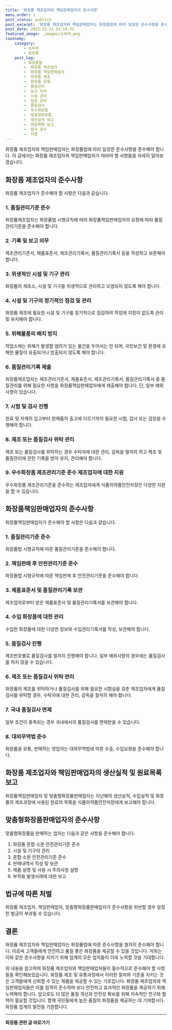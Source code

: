 ```yaml
---
title: '화장품 제조업자와 책임판매업자의 준수사항'
menu_order: 1
post_status: publish
post_excerpt: '화장품 제조업자와 책임판매업자는 화장품법에 따라 일정한 준수사항을 준수해야 합니다. 이 글에서는 화장품 제조업자와 책임판매업자가 따라야 할 사항들을 자세히 알아보겠습니다.'
post_date: 2023-12-11 21:14:31
featured_image: _images/소비자.png
taxonomy:
    category:
        - 소비자
        - 화장품
    post_tag:
        - 화장품법
        -  화장품 제조업자
        -  화장품 책임판매업자
        -  화장품 제조
        -  화장품 유통
        -  품질관리
        -  보고 의무
        -  시설 관리
        -  원료 관리
        -  품질검사
        -  우수화장품
        -  맞춤형화장품
        -  생산실적 보고
        -  원료목록 보고
        -  법규 준수
        -  처벌
---
```



화장품 제조업자와 책임판매업자는 화장품법에 따라 일정한 준수사항을 준수해야 합니다. 이 글에서는 화장품 제조업자와 책임판매업자가 따라야 할 사항들을 자세히 알아보겠습니다.

## 화장품 제조업자의 준수사항

화장품 제조업자가 준수해야 할 사항은 다음과 같습니다.

### 1. 품질관리기준 준수

화장품제조업자는 화장품법 시행규칙에 따라 화장품책임판매업자의 요청에 따라 품질관리기준을 준수해야 합니다.

### 2. 기록 및 보고 의무

제조관리기준서, 제품표준서, 제조관리기록서, 품질관리기록서 등을 작성하고 보존해야 합니다.

### 3. 위생적인 시설 및 기구 관리

화장품의 제조소, 시설 및 기구를 위생적으로 관리하고 오염되지 않도록 해야 합니다.

### 4. 시설 및 기구의 정기적인 점검 및 관리

화장품 제조에 필요한 시설 및 기구를 정기적으로 점검하여 작업에 지장이 없도록 관리 및 유지해야 합니다.

### 5. 위해물품의 배치 방지

작업소에는 위해가 발생할 염려가 있는 물건을 두어서는 안 되며, 국민보건 및 환경에 유해한 물질이 유출되거나 방출되지 않도록 해야 합니다.

### 6. 품질관리기록 제출

화장품제조업자는 제조관리기준서, 제품표준서, 제조관리기록서, 품질관리기록서 중 품질관리를 위해 필요한 사항을 화장품책임판매업자에게 제출해야 합니다. 단, 일부 예외사항이 있습니다.

### 7. 시험 및 검사 진행

원료 및 자재의 입고부터 완제품의 출고에 이르기까지 필요한 시험, 검사 또는 검정을 수행해야 합니다.

### 8. 제조 또는 품질검사 위탁 관리

제조 또는 품질검사를 위탁하는 경우 수탁자에 대한 관리, 감독을 철저히 하고 제조 및 품질관리에 관한 기록을 받아 유지, 관리해야 합니다.

### 9. 우수화장품 제조관리기준 준수 제조업자에 대한 지원

우수화장품 제조관리기준을 준수하는 제조업자에게 식품의약품안전처장은 다양한 지원을 할 수 있습니다.

## 화장품책임판매업자의 준수사항

화장품책임판매업자가 준수해야 할 사항은 다음과 같습니다.

### 1. 품질관리기준 준수

화장품법 시행규칙에 따른 품질관리기준을 준수해야 합니다.

### 2. 책임판매 후 안전관리기준 준수

화장품법 시행규칙에 따른 책임판매 후 안전관리기준을 준수해야 합니다.

### 3. 제품표준서 및 품질관리기록 보관

제조업자로부터 받은 제품표준서 및 품질관리기록서를 보관해야 합니다.

### 4. 수입 화장품에 대한 관리

수입한 화장품에 대한 다양한 정보와 수입관리기록서를 작성, 보관해야 합니다.

### 5. 품질검사 진행

제조번호별로 품질검사를 철저히 진행해야 합니다. 일부 예외사항의 경우에는 품질검사를 하지 않을 수 있습니다.

### 6. 제조 또는 품질검사 위탁 관리

화장품의 제조를 위탁하거나 품질검사를 위해 필요한 시험실을 갖춘 제조업자에게 품질검사를 위탁할 경우, 수탁자에 대한 관리, 감독을 철저히 해야 합니다.

### 7. 국내 품질검사 면제

일부 조건이 충족되는 경우 국내에서의 품질검사를 면제받을 수 있습니다.

### 8. 대외무역법 준수

화장품을 유통, 판매하는 영업자는 대외무역법에 따른 수출, 수입요령을 준수해야 합니다.

## 화장품 제조업자와 책임판매업자의 생산실적 및 원료목록 보고

화장품책임판매업자 및 맞춤형화장품판매업자는 지난해의 생산실적, 수입실적 및 화장품의 제조과정에 사용된 원료의 목록을 식품의약품안전처장에게 보고해야 합니다.

## 맞춤형화장품판매업자의 준수사항

맞춤형화장품을 판매하는 업자는 다음과 같은 사항을 준수해야 합니다.

1. 화장품 혼합·소분 안전관리기준 준수
2. 시설 및 기구의 관리
3. 혼합·소분 안전관리기준 준수
4. 판매내역서 작성 및 보관
5. 제품 설명 및 사용 시 주의사항 설명
6. 부작용 발생사례에 대한 보고

## 법규에 따른 처벌

화장품 제조업자, 책임판매업자, 맞춤형화장품판매업자가 준수사항을 위반할 경우 일정한 벌금이 부과될 수 있습니다.

## 결론

화장품 제조업자와 책임판매업자는 화장품법에 따른 준수사항을 철저히 준수해야 합니다. 이로써 고객들에게 안전하고 품질 좋은 화장품을 제공할 수 있을 것입니다. 저희는 이와 같은 준수사항을 지키기 위해 업계의 모든 업자들이 더욱 노력할 것을 기대합니다.

위 내용을 참고하여 화장품 제조업자와 책임판매업자들이 필수적으로 준수해야 할 사항들을 확인해보았습니다. 화장품 제조 및 유통과정에서 이러한 절차와 기준을 지키는 것은 고객들에게 신뢰할 수 있는 제품을 제공할 수 있는 기초입니다. 화장품 제조업자와 책임판매업자들은 이를 엄격히 준수하며 보다 안전하고 효과적인 화장품을 제공하기 위해 노력해야 합니다. 앞으로도 더 많은 품질 개선과 안전성 확보를 위해 지속적인 연구와 협력이 필요할 것입니다. 함께 국민들에게 높은 품질의 화장품을 제공하는 데 기여합시다. 화장품 업계의 발전을 기원합니다.
<!-- wp:separator -->
<hr class="wp-block-separator has-alpha-channel-opacity"/>
<!-- /wp:separator -->

<!-- wp:group {"backgroundColor":"base","layout":{"type":"constrained"}} -->
<div class="wp-block-group has-base-background-color has-background"><!-- wp:paragraph {"align":"center","fontSize":"medium"} -->
<p class="has-text-align-center has-large-font-size"><strong>화장품 관련 글 바로가기</strong></p>
<!-- /wp:paragraph -->


<!-- wp:latest-posts
{"categories":[{"id":31269,"count":19,"description":"","link":"https://uknowlaw.com/category/%ed%99%94%ec%9e%a5%ed%92%88/","name":"화장품","slug":"화장품","taxonomy":"category","parent":0,"meta":[],"_links":{"self":[{"href":"https://uknowlaw.com/wp-json/wp/v2/categories/31269"}],"collection":[{"href":"https://uknowlaw.com/wp-json/wp/v2/categories"}],"about":[{"href":"https://uknowlaw.com/wp-json/wp/v2/taxonomies/category"}],"wp:post_type":[{"href":"https://uknowlaw.com/wp-json/wp/v2/posts?categories=31269"}],"curies":[{"name":"wp","href":"https://api.w.org/{rel}","templated":true}]}}],"postsToShow":100,"excerptLength":28,"postLayout":"grid","columns":2,"featuredImageAlign":"left","featuredImageSizeSlug":"large","fontSize":"small"} /--></div>
<!-- /wp:group -->
